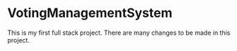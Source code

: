 # VotingManagementSystem
This is my first full stack project. There are many changes to be made in this project. 

